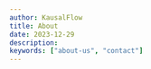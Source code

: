 ```yaml
---
author: KausalFlow
title: About
date: 2023-12-29
description:
keywords: ["about-us", "contact"]
---
```


